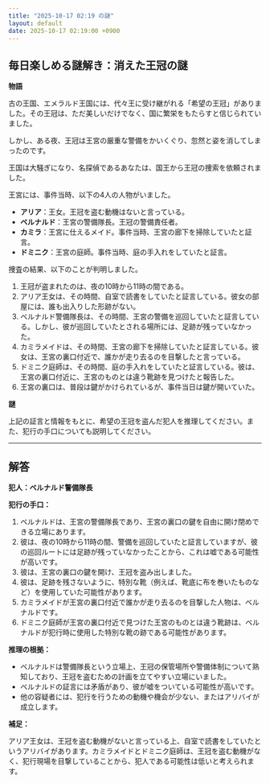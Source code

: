 ```yaml
---
title: "2025-10-17 02:19 の謎"
layout: default
date: 2025-10-17 02:19:00 +0900
---
```

## 毎日楽しめる謎解き：消えた王冠の謎

**物語**

古の王国、エメラルド王国には、代々王に受け継がれる「希望の王冠」がありました。その王冠は、ただ美しいだけでなく、国に繁栄をもたらすと信じられていました。

しかし、ある夜、王冠は王宮の厳重な警備をかいくぐり、忽然と姿を消してしまったのです。

王国は大騒ぎになり、名探偵であるあなたは、国王から王冠の捜索を依頼されました。

王宮には、事件当時、以下の4人の人物がいました。

*   **アリア**：王女。王冠を盗む動機はないと言っている。
*   **ベルナルド**：王宮の警備隊長。王冠の警備責任者。
*   **カミラ**：王宮に仕えるメイド。事件当時、王宮の廊下を掃除していたと証言。
*   **ドミニク**：王宮の庭師。事件当時、庭の手入れをしていたと証言。

捜査の結果、以下のことが判明しました。

1.  王冠が盗まれたのは、夜の10時から11時の間である。
2.  アリア王女は、その時間、自室で読書をしていたと証言している。彼女の部屋には、誰も出入りした形跡がない。
3.  ベルナルド警備隊長は、その時間、王宮の警備を巡回していたと証言している。しかし、彼が巡回していたとされる場所には、足跡が残っていなかった。
4.  カミラメイドは、その時間、王宮の廊下を掃除していたと証言している。彼女は、王宮の裏口付近で、誰かが走り去るのを目撃したと言っている。
5.  ドミニク庭師は、その時間、庭の手入れをしていたと証言している。彼は、王宮の裏口付近に、王宮のものとは違う靴跡を見つけたと報告した。
6.  王宮の裏口は、普段は鍵がかけられているが、事件当日は鍵が開いていた。

**謎**

上記の証言と情報をもとに、希望の王冠を盗んだ犯人を推理してください。また、犯行の手口についても説明してください。

---

## 解答

**犯人：ベルナルド警備隊長**

**犯行の手口：**

1.  ベルナルドは、王宮の警備隊長であり、王宮の裏口の鍵を自由に開け閉めできる立場にあります。
2.  彼は、夜の10時から11時の間、警備を巡回していたと証言していますが、彼の巡回ルートには足跡が残っていなかったことから、これは嘘である可能性が高いです。
3.  彼は、王宮の裏口の鍵を開け、王冠を盗み出しました。
4.  彼は、足跡を残さないように、特別な靴（例えば、靴底に布を巻いたものなど）を使用していた可能性があります。
5.  カミラメイドが王宮の裏口付近で誰かが走り去るのを目撃した人物は、ベルナルドです。
6.  ドミニク庭師が王宮の裏口付近で見つけた王宮のものとは違う靴跡は、ベルナルドが犯行時に使用した特別な靴の跡である可能性があります。

**推理の根拠：**

*   ベルナルドは警備隊長という立場上、王冠の保管場所や警備体制について熟知しており、王冠を盗むための計画を立てやすい立場にいました。
*   ベルナルドの証言には矛盾があり、彼が嘘をついている可能性が高いです。
*   他の容疑者には、犯行を行うための動機や機会が少ない、またはアリバイが成立します。

**補足：**

アリア王女は、王冠を盗む動機がないと言っている上、自室で読書をしていたというアリバイがあります。カミラメイドとドミニク庭師は、王冠を盗む動機がなく、犯行現場を目撃していることから、犯人である可能性は低いと考えられます。
